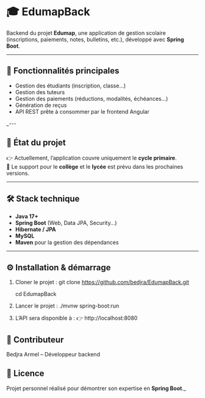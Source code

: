 # 🎓 EdumapBack

Backend du projet **Edumap**, une application de gestion scolaire (inscriptions, paiements, notes, bulletins, etc.), développé avec **Spring Boot**.

---

## 🚀 Fonctionnalités principales
- Gestion des étudiants (inscription, classe…)
- Gestion des tuteurs
- Gestion des paiements (réductions, modalités, échéances…)
- Génération de reçus
- API REST prête à consommer par le frontend Angular

_---

## 📌 État du projet
👉 Actuellement, l’application couvre uniquement le **cycle primaire**.  
🚧 Le support pour le **collège** et le **lycée** est prévu dans les prochaines versions.

---

## 🛠️ Stack technique
- **Java 17+**
- **Spring Boot** (Web, Data JPA, Security…)
- **Hibernate / JPA**
- **MySQL** 
- **Maven** pour la gestion des dépendances

---

## ⚙️ Installation & démarrage

1. Cloner le projet :
   git clone https://github.com/bedjra/EdumapBack.git

    cd EdumapBack

2. Lancer le projet :
./mvnw spring-boot:run

3. L’API sera disponible à :
👉 http://localhost:8080


## 🤝 Contributeur

Bedjra Armel – Développeur backend

## 📄 Licence

Projet personnel réalisé pour démontrer son expertise en **Spring Boot**._
